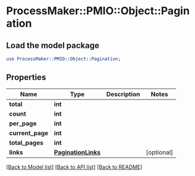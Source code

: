 # ProcessMaker::PMIO::Object::Pagination

## Load the model package
```perl
use ProcessMaker::PMIO::Object::Pagination;
```

## Properties
Name | Type | Description | Notes
------------ | ------------- | ------------- | -------------
**total** | **int** |  | 
**count** | **int** |  | 
**per_page** | **int** |  | 
**current_page** | **int** |  | 
**total_pages** | **int** |  | 
**links** | [**PaginationLinks**](PaginationLinks.md) |  | [optional] 

[[Back to Model list]](../README.md#documentation-for-models) [[Back to API list]](../README.md#documentation-for-api-endpoints) [[Back to README]](../README.md)


